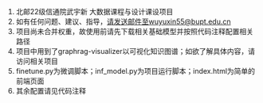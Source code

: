 1. 北邮22级信通院武宇新 大数据课程与设计课设项目
2. 如有任何问题、建议、指导，请发送邮件至wuyuxin55@bupt.edu.cn
3. 项目尚未合并权重，故使用前请先下载相关基础模型并按照代码注释配置相关路径
4. 项目中用到了graphrag-visualizer以可视化知识图谱；如欲了解具体内容，请访问相关项目
5. finetune.py为微调脚本；inf_model.py为项目运行脚本；index.html为简单的前端页面
6. 其余配置请见代码注释
